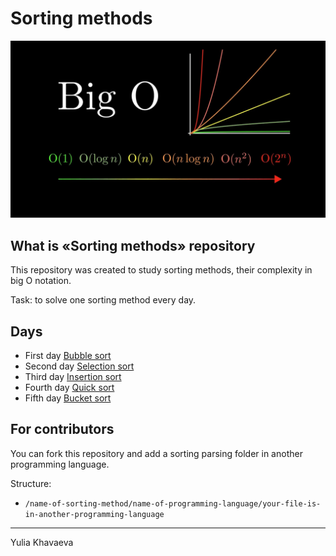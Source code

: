 # Sorting methods

<div>
  <img src="https://github.com/iamlorddop/sorting-methods/blob/main/assets/img/bigo.jpg" alt="big O notation">
</div>

## What is «Sorting methods» repository

This repository was created to study sorting methods, their complexity in big O notation. 

Task: to solve one sorting method every day.

## Days

- First day [Bubble sort](https://github.com/iamlorddop/sorting-methods/tree/main/bubble-sort)
- Second day [Selection sort](https://github.com/iamlorddop/sorting-methods/tree/main/selection-sort)
- Third day [Insertion sort](https://github.com/iamlorddop/sorting-methods/tree/main/insertion-sort)
- Fourth day [Quick sort](https://github.com/iamlorddop/sorting-methods/tree/main/quick-sort)
- Fifth day [Bucket sort](https://github.com/iamlorddop/sorting-methods/tree/main/bucket-sort)

## For contributors

You can fork this repository and add a sorting parsing folder in another programming language.

Structure:
- `/name-of-sorting-method/name-of-programming-language/your-file-is-in-another-programming-language`

---
Yulia Khavaeva
